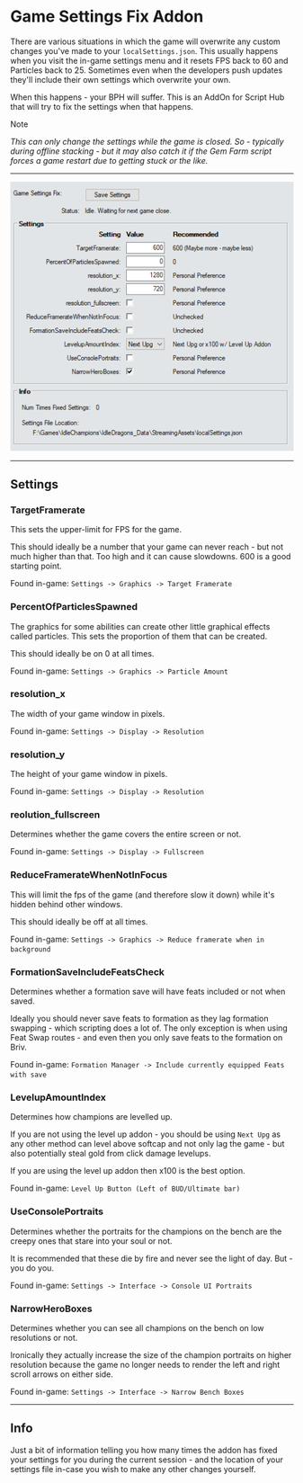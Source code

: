 # Game Settings Fix Addon

There are various situations in which the game will overwrite any custom changes you've made to your `localSettings.json`. This usually happens when you visit the in-game settings menu and it resets FPS back to 60 and Particles back to 25. Sometimes even when the developers push updates they'll include their own settings which overwrite your own.

When this happens - your BPH will suffer. This is an AddOn for Script Hub that will try to fix the settings when that happens.

> [!NOTE]
> *This can only change the settings while the game is closed. So - typically during offline stacking - but it may also catch it if the Gem Farm script forces a game restart due to getting stuck or the like.*

___

![Game Settings Fix Addon Preview Image](images/GameSettingsFixAddonPreview.png)

___

## Settings

### TargetFramerate

This sets the upper-limit for FPS for the game.

This should ideally be a number that your game can never reach - but not much higher than that. Too high and it can cause slowdowns. 600 is a good starting point.

Found in-game: `Settings -> Graphics -> Target Framerate`

### PercentOfParticlesSpawned

The graphics for some abilities can create other little graphical effects called particles. This sets the proportion of them that can be created.

This should ideally be on 0 at all times.

Found in-game: `Settings -> Graphics -> Particle Amount`

### resolution_x

The width of your game window in pixels.

Found in-game: `Settings -> Display -> Resolution`

### resolution_y

The height of your game window in pixels.

Found in-game: `Settings -> Display -> Resolution`

### reolution_fullscreen

Determines whether the game covers the entire screen or not.

Found in-game: `Settings -> Display -> Fullscreen`

### ReduceFramerateWhenNotInFocus

This will limit the fps of the game (and therefore slow it down) while it's hidden behind other windows.

This should ideally be off at all times.

Found in-game: `Settings -> Graphics -> Reduce framerate when in background`

### FormationSaveIncludeFeatsCheck

Determines whether a formation save will have feats included or not when saved.

Ideally you should never save feats to formation as they lag formation swapping - which scripting does a lot of. The only exception is when using Feat Swap routes - and even then you only save feats to the formation on Briv.

Found in-game: `Formation Manager -> Include currently equipped Feats with save`

### LevelupAmountIndex

Determines how champions are levelled up.

If you are not using the level up addon - you should be using `Next Upg` as any other method can level above softcap and not only lag the game - but also potentially steal gold from click damage levelups.

If you are using the level up addon then x100 is the best option.

Found in-game: `Level Up Button (Left of BUD/Ultimate bar)`

### UseConsolePortraits

Determines whether the portraits for the champions on the bench are the creepy ones that stare into your soul or not.

It is recommended that these die by fire and never see the light of day. But - you do you.

Found in-game: `Settings -> Interface -> Console UI Portraits`

### NarrowHeroBoxes

Determines whether you can see all champions on the bench on low resolutions or not.

Ironically they actually increase the size of the champion portraits on higher resolution because the game no longer needs to render the left and right scroll arrows on either side.

Found in-game: `Settings -> Interface -> Narrow Bench Boxes`

___

## Info

Just a bit of information telling you how many times the addon has fixed your settings for you during the current session - and the location of your settings file in-case you wish to make any other changes yourself.
